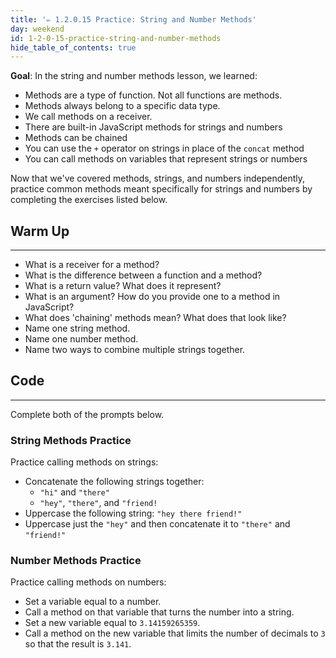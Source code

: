 ```yaml
---
title: '✏️ 1.2.0.15 Practice: String and Number Methods'
day: weekend
id: 1-2-0-15-practice-string-and-number-methods
hide_table_of_contents: true
---
```


**Goal**: In the string and number methods lesson, we learned:

* Methods are a type of function. Not all functions are methods.
* Methods always belong to a specific data type.
* We call methods on a receiver.
* There are built-in JavaScript methods for strings and numbers
* Methods can be chained
* You can use the `+` operator on strings in place of the `concat` method
* You can call methods on variables that represent strings or numbers

Now that we've covered methods, strings, and numbers independently, practice common methods meant specifically for strings and numbers by completing the exercises listed below.

## Warm Up
<hr />

* What is a receiver for a method? 
* What is the difference between a function and a method?
* What is a return value? What does it represent?
* What is an argument? How do you provide one to a method in JavaScript?
* What does 'chaining' methods mean? What does that look like?
* Name one string method.
* Name one number method.
* Name two ways to combine multiple strings together.

## Code
<hr />

Complete both of the prompts below.

### String Methods Practice

Practice calling methods on strings:

* Concatenate the following strings together:
  * `"hi"` and `"there"`
  * `"hey"`, `"there"`, and `"friend!`
* Uppercase the following string: `"hey there friend!"`
* Uppercase just the `"hey"` and then concatenate it to `"there"` and `"friend!"`

### Number Methods Practice

Practice calling methods on numbers:

* Set a variable equal to a number.
* Call a method on that variable that turns the number into a string.
* Set a new variable equal to `3.14159265359`.
* Call a method on the new variable that limits the number of decimals to `3` so that the result is `3.141`.
